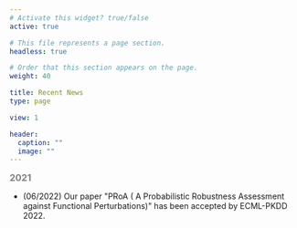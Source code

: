 ```yaml
---
# Activate this widget? true/false
active: true

# This file represents a page section.
headless: true

# Order that this section appears on the page.
weight: 40

title: Recent News
type: page

view: 1

header:
  caption: ""
  image: ""
---
```

<b><font size=3 color=grey >2021</font></b>
- (06/2022) Our paper "PRoA ( A Probabilistic Robustness Assessment against Functional Perturbations)" has been accepted by ECML-PKDD 2022.


